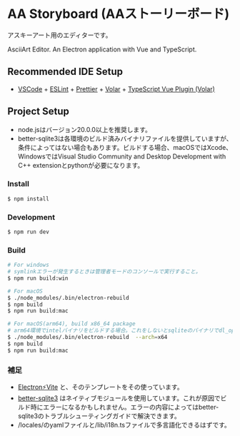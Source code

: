 # AA Storyboard (AAストーリーボード)

アスキーアート用のエディターです。

AsciiArt Editor.
An Electron application with Vue and TypeScript.

## Recommended IDE Setup

- [VSCode](https://code.visualstudio.com/) + [ESLint](https://marketplace.visualstudio.com/items?itemName=dbaeumer.vscode-eslint) + [Prettier](https://marketplace.visualstudio.com/items?itemName=esbenp.prettier-vscode) + [Volar](https://marketplace.visualstudio.com/items?itemName=Vue.volar) + [TypeScript Vue Plugin (Volar)](https://marketplace.visualstudio.com/items?itemName=Vue.vscode-typescript-vue-plugin)

## Project Setup
* node.jsはバージョン20.0.0以上を推奨します。
* better-sqlite3は各環境のビルド済みバイナリファイルを提供していますが、条件によってはない場合もあります。ビルドする場合、macOSではXcode、WindowsではVisual Studio Community and Desktop Development with C++ extensionとpythonが必要になります。

### Install

```bash
$ npm install
```

### Development

```bash
$ npm run dev
```

### Build

```bash
# For windows
# symlinkエラーが発生するときは管理者モードのコンソールで実行すること。
$ npm run build:win

# For macOS
$ ./node_modules/.bin/electron-rebuild
$ npm build
$ npm run build:mac

# For macOS(arm64), build x86_64 package
# arm64環境でintelバイナリをビルドする場合。これをしないとsqliteのバイナリでdl_openエラーが発生する。
$ ./node_modules/.bin/electron-rebuild  --arch=x64
$ npm build
$ npm run build:mac
```

### 補足
* [Electron⚡️Vite](https://electron-vite.github.io/) と、そのテンプレートをその使っています。
* [better-sqlite3](https://github.com/WiseLibs/better-sqlite3) はネイティブモジュールを使用しています。これが原因でビルド時にエラーになるかもしれません。エラーの内容によってはbetter-sqlite3のトラブルシューティングガイドで解決できます。
* /locales/のyamlファイルと/lib/i18n.tsファイルで多言語化できるはずです。

